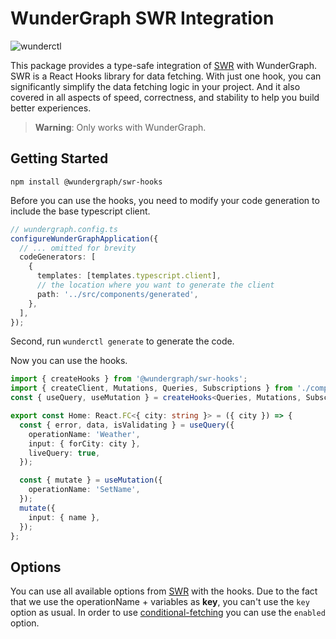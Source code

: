 # WunderGraph SWR Integration

![wunderctl](https://img.shields.io/npm/v/@wundergraph/swr-hooks.svg)

This package provides a type-safe integration of [SWR](https://swr.vercel.app/) with WunderGraph.
SWR is a React Hooks library for data fetching. With just one hook, you can significantly simplify the data fetching logic in your project. And it also covered in all aspects of speed, correctness, and stability to help you build better experiences.

> **Warning**: Only works with WunderGraph.

## Getting Started

```shell
npm install @wundergraph/swr-hooks
```

Before you can use the hooks, you need to modify your code generation to include the base typescript client.

```typescript
// wundergraph.config.ts
configureWunderGraphApplication({
  // ... omitted for brevity
  codeGenerators: [
    {
      templates: [templates.typescript.client],
      // the location where you want to generate the client
      path: '../src/components/generated',
    },
  ],
});
```

Second, run `wunderctl generate` to generate the code.

Now you can use the hooks.

```ts
import { createHooks } from '@wundergraph/swr-hooks';
import { createClient, Mutations, Queries, Subscriptions } from './components/generated/client';
const { useQuery, useMutation } = createHooks<Queries, Mutations, Subscriptions>(createClient());

export const Home: React.FC<{ city: string }> = ({ city }) => {
  const { error, data, isValidating } = useQuery({
    operationName: 'Weather',
    input: { forCity: city },
    liveQuery: true,
  });

  const { mutate } = useMutation({
    operationName: 'SetName',
  });
  mutate({
    input: { name },
  });
};
```

## Options

You can use all available options from [SWR](https://swr.vercel.app/docs/options) with the hooks.
Due to the fact that we use the operationName + variables as **key**, you can't use the `key` option as usual.
In order to use [conditional-fetching](https://swr.vercel.app/docs/conditional-fetching) you can use the `enabled` option.
